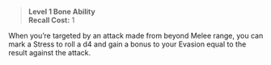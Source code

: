 > **Level 1 Bone Ability**  
> **Recall Cost:** 1

When you’re targeted by an attack made from beyond Melee range, you can mark a Stress to roll a d4 and gain a bonus to your Evasion equal to the result against the attack.
